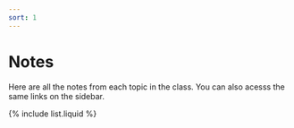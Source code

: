 ```yaml
---
sort: 1
---
```


# Notes

Here are all the notes from each topic in the class. You can also acesss the same links on the sidebar.

{% include list.liquid %}
